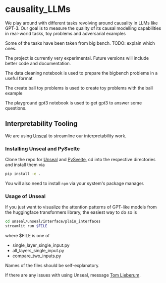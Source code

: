 # causality_LLMs

We play around with different tasks revolving around causality in LLMs like GPT-3. Our goal is to measure the quality of its causal modelling capabilities in real-world tasks, toy problems and adversarial examples

Some of the tasks have been taken from big bench.
TODO: explain which ones. 

The project is currently very experimental. Future versions will include better code and documentation. 

The data cleaning notebook is used to prepare the bigbench problems in a useful format

The create ball toy problems is used to create toy problems with the ball example

The playground gpt3 notebook is used to get gpt3 to answer some questions.


## Interpretability Tooling

We are using [Unseal](https://github.com/TomFrederik/unseal) to streamline our interpretability work.

### Installing Unseal and PySvelte
Clone the repo for [Unseal](https://github.com/TomFrederik/unseal) and [PySvelte](https://github.com/TomFrederik/pysvelte), cd into the respective directories and install them via 
```sh
pip install -e .
```

You will also need to install ``npm`` via your system's package manager.


### Usage of Unseal
If you just want to visualize the attention patterns of GPT-like models from the huggingface transformers library,
the easiest way to do so is

```sh
cd unseal/unseal/interface/plain_interfaces
streamlit run $FILE
```

where $FILE is one of 
- single_layer_single_input.py
- all_layers_single_input.py
- compare_two_inputs.py

Names of the files should be self-explanatory.

If there are any issues with using Unseal, message [Tom Lieberum](mailto:tlieberum@outlook.de).
